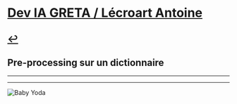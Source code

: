# [Dev IA GRETA / Lécroart Antoine](https://github.com/Dev-IA-2024/antoine.lecroart)

[↩️](..)
---

## Pre-processing sur un dictionnaire

---
---
![Baby Yoda](https://images3.alphacoders.com/110/1108129.jpg)
